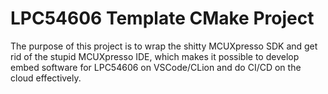 # LPC54606 Template CMake Project 

The purpose of this project is to wrap the shitty MCUXpresso SDK and
 get rid of the stupid MCUXpresso IDE, which makes it possible to develop embed software
 for LPC54606 on VSCode/CLion and do CI/CD on the cloud effectively. 
 